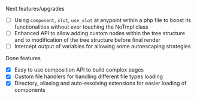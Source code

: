 Next features/upgrades
- [ ] Using `component`, `slot`, `use_slot` at anypoint within a php file to boost its functionalities without ever
  touching the NoTmpl class
- [ ] Enhanced API to allow adding custom nodes within the tree structure and to modification of the tree structure 
  before final render
- [ ] Intercept output of variables for allowing some autoescaping strategies

Done features
- [x] Easy to use composition API to build complex pages
- [x] Custom file handlers for handling different file types loading
- [x] Directory, aliasing and auto-resolving extensions for easier loading of components